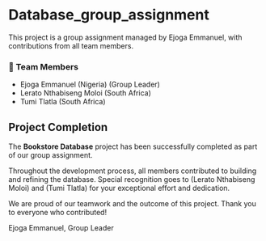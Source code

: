 # Database_group_assignment

This project is a group assignment managed by Ejoga Emmanuel, with contributions from all team members.

### 👥 Team Members

- Ejoga Emmanuel (Nigeria) (Group Leader)
- Lerato Nthabiseng Moloi (South Africa)
- Tumi Tlatla (South Africa)

## Project Completion

The **Bookstore Database** project has been successfully completed as part of our group assignment.

Throughout the development process, all members contributed to building and refining the database. Special recognition goes to (Lerato Nthabiseng Moloi) and (Tumi Tlatla) for your exceptional effort and dedication.

We are proud of our teamwork and the outcome of this project. Thank you to everyone who contributed!

Ejoga Emmanuel, Group Leader
